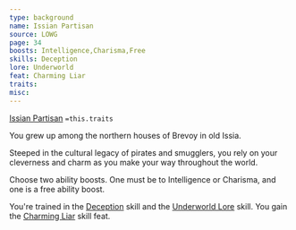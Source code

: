 ```yaml
---
type: background
name: Issian Partisan 
source: LOWG
page: 34
boosts: Intelligence,Charisma,Free
skills: Deception
lore: Underworld
feat: Charming Liar
traits: 
misc: 
---
```


[Issian Partisan](###%20Issian%20Partisan)
`=this.traits`


You grew up among the northern houses of Brevoy in old Issia.

Steeped in the cultural legacy of pirates and smugglers, you rely on your cleverness and charm as you make your way throughout the world.

Choose two ability boosts. One must be to Intelligence or Charisma, and one is a free ability boost.

You're trained in the [Deception](Deception) skill and the [Underworld Lore](Underworld%20Lore) skill. You gain the [Charming Liar](Charming%20Liar) skill feat.

